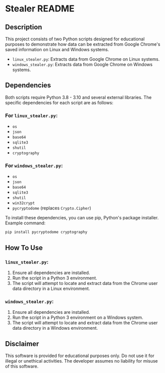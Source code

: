 
# Stealer README

## Description
This project consists of two Python scripts designed for educational purposes to demonstrate how data can be extracted from Google Chrome's saved information on Linux and Windows systems. 

- `linux_stealer.py`: Extracts data from Google Chrome on Linux systems.
- `windows_stealer.py`: Extracts data from Google Chrome on Windows systems.

## Dependencies
Both scripts require Python 3.8 - 3.10 and several external libraries. The specific dependencies for each script are as follows:

### For `linux_stealer.py`:
- `os`
- `json`
- `base64`
- `sqlite3`
- `shutil`
- `cryptography`

### For `windows_stealer.py`:
- `os`
- `json`
- `base64`
- `sqlite3`
- `shutil`
- `win32crypt`
- `pycryptodome` (replaces `Crypto.Cipher`)

To install these dependencies, you can use pip, Python's package installer. Example command:
```bash
pip install pycryptodome cryptography
```

## How To Use

### `linux_stealer.py`:
1. Ensure all dependencies are installed.
2. Run the script in a Python 3 environment.
3. The script will attempt to locate and extract data from the Chrome user data directory in a Linux environment.

### `windows_stealer.py`:
1. Ensure all dependencies are installed.
2. Run the script in a Python 3 environment on a Windows system.
3. The script will attempt to locate and extract data from the Chrome user data directory in a Windows environment.

## Disclaimer
This software is provided for educational purposes only. Do not use it for illegal or unethical activities. The developer assumes no liability for misuse of this software.